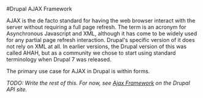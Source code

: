 #Drupal AJAX Framework

AJAX is the de facto standard for having the web browser interact with
the server without requiring a full page refresh. The term is an
acronym for Asynchronous Javascript and XML, although it has come to 
be widely used for any partial page refresh interaction. Drupal's 
specific version of it does not rely on XML at all. In earlier versions,
the Drupal version of this was called AHAH, but as a community we chose
to start using standard terminology when Drupal 7 was released.

The primary use case for AJAX in Drupal is within forms.

*TODO: Write the rest of this. For now, see [Ajax Framework](https://api.drupal.org/api/drupal/includes!ajax.inc/group/ajax/7.x)
on the Drupal API site.*
